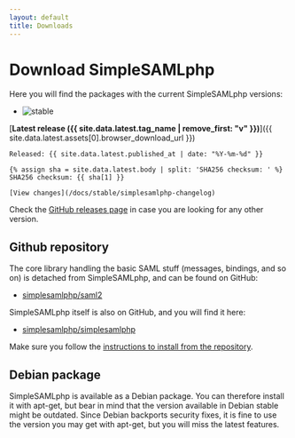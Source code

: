 ```yaml
---
layout: default
title: Downloads
---
```


# Download SimpleSAMLphp

Here you will find the packages with the current SimpleSAMLphp versions:

* <img class="icon" src="/res/icons/completed.png" alt="stable">
[**Latest release ({{ site.data.latest.tag_name | remove_first: "v" }})**]({{ site.data.latest.assets[0].browser_download_url }})

    Released: {{ site.data.latest.published_at | date: "%Y-%m-%d" }}

    {% assign sha = site.data.latest.body | split: 'SHA256 checksum: ' %}
    SHA256 checksum: {{ sha[1] }}

    [View changes](/docs/stable/simplesamlphp-changelog)

Check the [GitHub releases page](https://github.com/simplesamlphp/simplesamlphp/releases)
in case you are looking for any other version.

## Github repository

The core library handling the basic SAML stuff (messages, bindings, and so on) is
detached from SimpleSAMLphp, and can be found on GitHub:

* [simplesamlphp/saml2](https://github.com/simplesamlphp/saml2)

SimpleSAMLphp itself is also on GitHub, and you will find it here:

* [simplesamlphp/simplesamlphp](https://github.com/simplesamlphp/simplesamlphp)

Make sure you follow the
[instructions to install from the repository](https://simplesamlphp.org/docs/devel/simplesamlphp-install-repo.html).

## Debian package

SimpleSAMLphp is available as a Debian package. You can therefore install it with apt-get,
but bear in mind that the version available in Debian stable might be outdated. Since Debian
backports security fixes, it is fine to use the version you may get with apt-get, but you will
miss the latest features.

